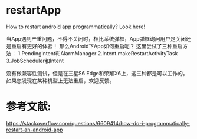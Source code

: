 # restartApp
How to restart android app programmatically? Look here!

当App遇到严重问题，不得不关闭时，相比系统弹框，App弹框询问用户是关闭还是重启有更好的体验！
那么Android下App如何重启呢？
这里尝试了三种重启方法：
1.PendingIntent和AlarmManager
2.Intent.makeRestartActivityTask
3.JobScheduler和Intent

没有做兼容性测试，但是在三星S6 Edge和荣耀X6上，这三种都是可以工作的。
如果您发现在某种机型上无法重启，欢迎反馈。


参考文献:
===============
https://stackoverflow.com/questions/6609414/how-do-i-programmatically-restart-an-android-app
